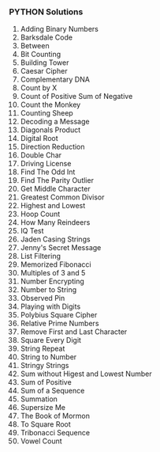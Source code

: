 ### PYTHON Solutions

1. Adding Binary Numbers
2. Barksdale Code
3. Between
4. Bit Counting
5. Building Tower
6. Caesar Cipher
7. Complementary DNA
8. Count by X
9. Count of Positive Sum of Negative
10. Count the Monkey
11. Counting Sheep
12. Decoding a Message
13. Diagonals Product
14. Digital Root
15. Direction Reduction
16. Double Char
17. Driving License
18. Find The Odd Int
19. Find The Parity Outlier
20. Get Middle Character
21. Greatest Common Divisor
22. Highest and Lowest	
23. Hoop Count
24. How Many Reindeers
25. IQ Test
26. Jaden Casing Strings
27. Jenny's Secret Message
28. List Filtering
29. Memorized Fibonacci
30. Multiples of 3 and 5
31. Number Encrypting
32. Number to String
33. Observed Pin
34. Playing with Digits
35. Polybius Square Cipher
36. Relative Prime Numbers
37. Remove First and Last Character
38. Square Every Digit
39. String Repeat
40. String to Number
41. Stringy Strings
42. Sum without Higest and Lowest Number
43. Sum of Positive
44. Sum of a Sequence
45. Summation
46. Supersize Me
47. The Book of Mormon
48. To Square Root
49. Tribonacci Sequence
50. Vowel Count